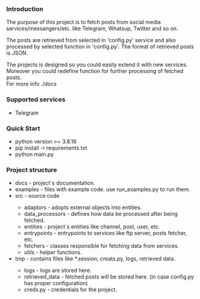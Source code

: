 <h3>Introduction</h3>
<p>The purpose of this project is to fetch posts from social media services/messangers/etc. like Telegram, Whatsup, Twitter and so on.</p>
<p>The posts are retrieved from selected in 'config.py' service and also processed by selected function in 'config.py'. The format of retrieved posts is JSON.</p>
<p>The projects is designed so you could easily extend it with new services. Moreover you could redefine function for further processing of fetched posts.<br>For more info ./docs</p>

<h3>Supported services</h3>
<ul>
  <li>Telegram</li>
</ul>

<h3>Quick Start</h3>
<ul>
  <li>python version >= 3.8.18</li>
  <li>pip install -r requirements.txt</li>
  <li>python main.py</li>
</ul>


<h3>Project structure</h3>
<ul>
  <li>docs - project`s documentation.</li>
  <li>examples - files with example code. use run_examples.py to run them.</li>
  <li>src - source code</li>
  <ul>
    <li>adaptors - adopts external objects into entities.</li>
    <li>data_processors - defines how data be processed after being fetched.</li>
    <li>entities - project`s entities like channel, post, user, etc.</li>
    <li>entrypoints - entrypoints to services like ftp server, posts fetcher, etc.</li>
    <li>fetchers - classes responsible for fetching data from services.</li>
    <li>utils - helper functions.</li>
  </ul>
  <li>tmp - contains files like *.session, creats.py, logs, retrieved data.</li>
  <ul>
    <li>logs - logs are stored here.</li>
    <li>retrieved_data - fetched posts will be stored here. (in case config.py has proper configuration)</li>
    <li>creds.py - credentials for the project.</li>
  </ul>
</ul>
